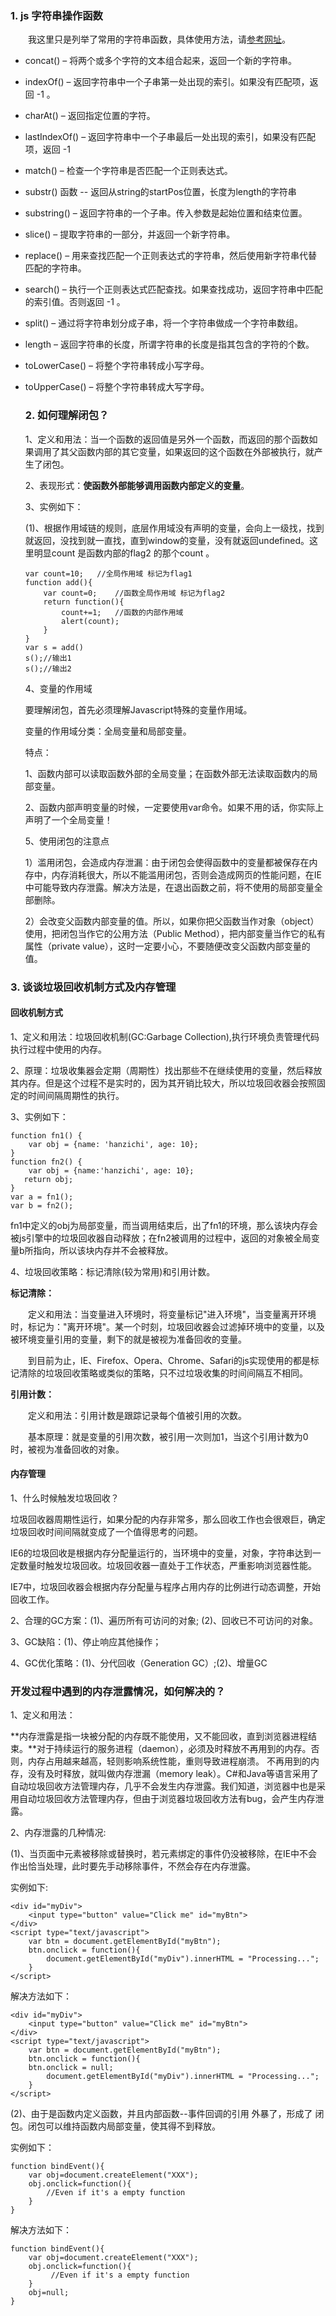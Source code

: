 ### **1.   js 字符串操作函数**

　　我这里只是列举了常用的字符串函数，具体使用方法，请[参考网址](http://www.w3school.com.cn/jsref/jsref_obj_string.asp)。

- concat() – 将两个或多个字符的文本组合起来，返回一个新的字符串。

- indexOf() – 返回字符串中一个子串第一处出现的索引。如果没有匹配项，返回 -1 。

- charAt() – 返回指定位置的字符。

- lastIndexOf() – 返回字符串中一个子串最后一处出现的索引，如果没有匹配项，返回 -1

- match() – 检查一个字符串是否匹配一个正则表达式。

- substr() 函数 -- 返回从string的startPos位置，长度为length的字符串

- substring() – 返回字符串的一个子串。传入参数是起始位置和结束位置。

- slice() – 提取字符串的一部分，并返回一个新字符串。

- replace() – 用来查找匹配一个正则表达式的字符串，然后使用新字符串代替匹配的字符串。

- search() – 执行一个正则表达式匹配查找。如果查找成功，返回字符串中匹配的索引值。否则返回 -1 。

- split() – 通过将字符串划分成子串，将一个字符串做成一个字符串数组。

- length – 返回字符串的长度，所谓字符串的长度是指其包含的字符的个数。

- toLowerCase() – 将整个字符串转成小写字母。

- toUpperCase() – 将整个字符串转成大写字母。

  ### 2.  如何理解闭包？

  1、定义和用法：当一个函数的返回值是另外一个函数，而返回的那个函数如果调用了其父函数内部的其它变量，如果返回的这个函数在外部被执行，就产生了闭包。

  2、表现形式：**使函数外部能够调用函数内部定义的变量**。

  3、实例如下：

  (1)、根据作用域链的规则，底层作用域没有声明的变量，会向上一级找，找到就返回，没找到就一直找，直到window的变量，没有就返回undefined。这里明显count 是函数内部的flag2 的那个count 。

  ```
  var count=10;   //全局作用域 标记为flag1
  function add(){
      var count=0;    //函数全局作用域 标记为flag2
      return function(){
          count+=1;   //函数的内部作用域
          alert(count);
      }
  }
  var s = add()
  s();//输出1
  s();//输出2
  ```

  4、变量的作用域

  要理解闭包，首先必须理解Javascript特殊的变量作用域。

  变量的作用域分类：全局变量和局部变量。

  特点：

  1、函数内部可以读取函数外部的全局变量；在函数外部无法读取函数内的局部变量。

  2、函数内部声明变量的时候，一定要使用var命令。如果不用的话，你实际上声明了一个全局变量！

   5、使用闭包的注意点

  1）滥用闭包，会造成内存泄漏：由于闭包会使得函数中的变量都被保存在内存中，内存消耗很大，所以不能滥用闭包，否则会造成网页的性能问题，在IE中可能导致内存泄露。解决方法是，在退出函数之前，将不使用的局部变量全部删除。

  2）会改变父函数内部变量的值。所以，如果你把父函数当作对象（object）使用，把闭包当作它的公用方法（Public Method），把内部变量当作它的私有属性（private value），这时一定要小心，不要随便改变父函数内部变量的值。

### 3.  谈谈垃圾回收机制方式及内存管理

#### 回收机制方式

1、定义和用法：垃圾回收机制(GC:Garbage Collection),执行环境负责管理代码执行过程中使用的内存。

2、原理：垃圾收集器会定期（周期性）找出那些不在继续使用的变量，然后释放其内存。但是这个过程不是实时的，因为其开销比较大，所以垃圾回收器会按照固定的时间间隔周期性的执行。

3、实例如下：

```
function fn1() {
    var obj = {name: 'hanzichi', age: 10};
}
function fn2() {
    var obj = {name:'hanzichi', age: 10};
   return obj;
}
var a = fn1();
var b = fn2();
```

fn1中定义的obj为局部变量，而当调用结束后，出了fn1的环境，那么该块内存会被js引擎中的垃圾回收器自动释放；在fn2被调用的过程中，返回的对象被全局变量b所指向，所以该块内存并不会被释放。

 4、垃圾回收策略：标记清除(较为常用)和引用计数。

**标记清除：**

　　定义和用法：当变量进入环境时，将变量标记"进入环境"，当变量离开环境时，标记为："离开环境"。某一个时刻，垃圾回收器会过滤掉环境中的变量，以及被环境变量引用的变量，剩下的就是被视为准备回收的变量。

　　到目前为止，IE、Firefox、Opera、Chrome、Safari的js实现使用的都是标记清除的垃圾回收策略或类似的策略，只不过垃圾收集的时间间隔互不相同。

**引用计数：**

　　定义和用法：引用计数是跟踪记录每个值被引用的次数。

　　基本原理：就是变量的引用次数，被引用一次则加1，当这个引用计数为0时，被视为准备回收的对象。

####  内存管理

1、什么时候触发垃圾回收？

垃圾回收器周期性运行，如果分配的内存非常多，那么回收工作也会很艰巨，确定垃圾回收时间间隔就变成了一个值得思考的问题。

IE6的垃圾回收是根据内存分配量运行的，当环境中的变量，对象，字符串达到一定数量时触发垃圾回收。垃圾回收器一直处于工作状态，严重影响浏览器性能。

IE7中，垃圾回收器会根据内存分配量与程序占用内存的比例进行动态调整，开始回收工作。

2、合理的GC方案：(1)、遍历所有可访问的对象; (2)、回收已不可访问的对象。

3、GC缺陷：(1)、停止响应其他操作；

4、GC优化策略：(1)、分代回收（Generation GC）;(2)、增量GC

### 开发过程中遇到的内存泄露情况，如何解决的？

1、定义和用法：

**内存泄露是指一块被分配的内存既不能使用，又不能回收，直到浏览器进程结束。**对于持续运行的服务进程（daemon），必须及时释放不再用到的内存。否则，内存占用越来越高，轻则影响系统性能，重则导致进程崩溃。 不再用到的内存，没有及时释放，就叫做内存泄漏（memory leak）。C#和Java等语言采用了自动垃圾回收方法管理内存，几乎不会发生内存泄露。我们知道，浏览器中也是采用自动垃圾回收方法管理内存，但由于浏览器垃圾回收方法有bug，会产生内存泄露。

2、内存泄露的几种情况:

(1)、当页面中元素被移除或替换时，若元素绑定的事件仍没被移除，在IE中不会作出恰当处理，此时要先手动移除事件，不然会存在内存泄露。

实例如下:

```
<div id="myDiv">
    <input type="button" value="Click me" id="myBtn">
</div>
<script type="text/javascript">
    var btn = document.getElementById("myBtn");
    btn.onclick = function(){
        document.getElementById("myDiv").innerHTML = "Processing...";
    }
</script>
```

解决方法如下：

```
<div id="myDiv">
    <input type="button" value="Click me" id="myBtn">
</div>
<script type="text/javascript">
    var btn = document.getElementById("myBtn");
    btn.onclick = function(){
    btn.onclick = null;
        document.getElementById("myDiv").innerHTML = "Processing...";
    }
</script>
```

(2)、由于是函数内定义函数，并且内部函数--事件回调的引用 外暴了，形成了 闭包。闭包可以维持函数内局部变量，使其得不到释放。

实例如下：

```
function bindEvent(){
    var obj=document.createElement("XXX");
    obj.onclick=function(){
        //Even if it's a empty function
    }
}
```

解决方法如下：

```
function bindEvent(){
    var obj=document.createElement("XXX");
    obj.onclick=function(){
         //Even if it's a empty function
    }
    obj=null;
}
```